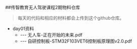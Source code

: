 ##传智教育无人驾驶课程2期物料仓库

> 每天的代码和相应的材料都会上传到这个github仓库。

* day01资料
    * --- 无人车-正在开始的未来.pdf
    * --- 自研控制板-STM32F103VET6控制板原理图v2.0.pdf
